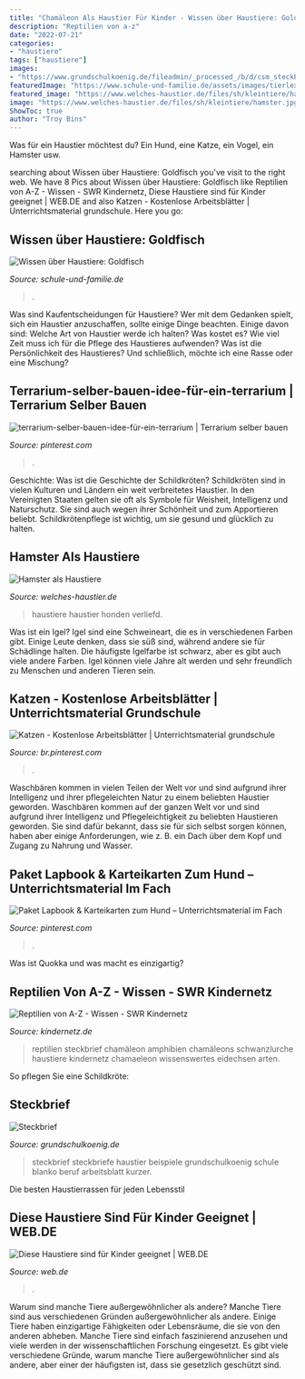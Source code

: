 ```yaml
---
title: "Chamäleon Als Haustier Für Kinder - Wissen über Haustiere: Goldfisch"
description: "Reptilien von a-z"
date: "2022-07-21"
categories:
- "haustiere"
tags: ["haustiere"]
images:
- "https://www.grundschulkoenig.de/fileadmin/_processed_/b/d/csm_steckbrief_haustier_blanko_128488eea9.jpg"
featuredImage: "https://www.schule-und-familie.de/assets/images/tierlexikon/_th7_goldfisch.jpg"
featured_image: "https://www.welches-haustier.de/files/sh/kleintiere/hamster.jpg"
image: "https://www.welches-haustier.de/files/sh/kleintiere/hamster.jpg"
ShowToc: true
author: "Troy Bins"
---
```



Was für ein Haustier möchtest du? Ein Hund, eine Katze, ein Vogel, ein Hamster usw.

	

		
searching about Wissen über Haustiere: Goldfisch you've visit to the right web. We have 8 Pics about Wissen über Haustiere: Goldfisch like Reptilien von A-Z - Wissen - SWR Kindernetz, Diese Haustiere sind für Kinder geeignet | WEB.DE and also Katzen - Kostenlose Arbeitsblätter | Unterrichtsmaterial grundschule. Here you go:
		
    
## Wissen über Haustiere: Goldfisch

<img loading=lazy src="https://www.schule-und-familie.de/assets/images/tierlexikon/_th7_goldfisch.jpg" onerror="this.onerror=null;this.src='https://tse2.mm.bing.net/th?id=OIP.iFUAbSYnn9i9_Px8PJKYcQHaE7&amp;pid=15.1';" alt="Wissen über Haustiere: Goldfisch">

_Source: schule-und-familie.de_

>. 

	

Was sind Kaufentscheidungen für Haustiere?
Wer mit dem Gedanken spielt, sich ein Haustier anzuschaffen, sollte einige Dinge beachten. Einige davon sind: Welche Art von Haustier werde ich halten? Was kostet es? Wie viel Zeit muss ich für die Pflege des Haustieres aufwenden? Was ist die Persönlichkeit des Haustieres? Und schließlich, möchte ich eine Rasse oder eine Mischung?

    
## Terrarium-selber-bauen-idee-für-ein-terrarium | Terrarium Selber Bauen

<img loading=lazy src="https://i.pinimg.com/736x/75/2d/3e/752d3e9951231c8708fa586408d56cf3.jpg" onerror="this.onerror=null;this.src='https://tse1.mm.bing.net/th?id=OIP.mEbHAdsBWakXquhFC_Z_4gHaJ3&amp;pid=15.1';" alt="terrarium-selber-bauen-idee-für-ein-terrarium | Terrarium selber bauen">

_Source: pinterest.com_

>. 

	

Geschichte: Was ist die Geschichte der Schildkröten?
Schildkröten sind in vielen Kulturen und Ländern ein weit verbreitetes Haustier. In den Vereinigten Staaten gelten sie oft als Symbole für Weisheit, Intelligenz und Naturschutz. Sie sind auch wegen ihrer Schönheit und zum Apportieren beliebt. Schildkrötenpflege ist wichtig, um sie gesund und glücklich zu halten.

    
## Hamster Als Haustiere

<img loading=lazy src="https://www.welches-haustier.de/files/sh/kleintiere/hamster.jpg" onerror="this.onerror=null;this.src='https://tse2.mm.bing.net/th?id=OIP._ZNBlrkCNsbrAAU8Tol2uwHaD2&amp;pid=15.1';" alt="Hamster als Haustiere">

_Source: welches-haustier.de_

>haustiere haustier honden verliefd. 

	

Was ist ein Igel?
Igel sind eine Schweineart, die es in verschiedenen Farben gibt. Einige Leute denken, dass sie süß sind, während andere sie für Schädlinge halten. Die häufigste Igelfarbe ist schwarz, aber es gibt auch viele andere Farben. Igel können viele Jahre alt werden und sehr freundlich zu Menschen und anderen Tieren sein.

    
## Katzen - Kostenlose Arbeitsblätter | Unterrichtsmaterial Grundschule

<img loading=lazy src="https://i.pinimg.com/736x/80/a6/da/80a6daa38a7e6d47ae23a2f5a1408eb6.jpg" onerror="this.onerror=null;this.src='https://tse3.mm.bing.net/th?id=OIP.cVMARgFBiHdDaPAz9SPOoAAAAA&amp;pid=15.1';" alt="Katzen - Kostenlose Arbeitsblätter | Unterrichtsmaterial grundschule">

_Source: br.pinterest.com_

>. 

	

Waschbären kommen in vielen Teilen der Welt vor und sind aufgrund ihrer Intelligenz und ihrer pflegeleichten Natur zu einem beliebten Haustier geworden.
Waschbären kommen auf der ganzen Welt vor und sind aufgrund ihrer Intelligenz und Pflegeleichtigkeit zu beliebten Haustieren geworden. Sie sind dafür bekannt, dass sie für sich selbst sorgen können, haben aber einige Anforderungen, wie z. B. ein Dach über dem Kopf und Zugang zu Nahrung und Wasser.

    
## Paket Lapbook &amp; Karteikarten Zum Hund – Unterrichtsmaterial Im Fach

<img loading=lazy src="https://i.pinimg.com/736x/67/57/d4/6757d42fa9a5f86f36cee828149e71ac.jpg" onerror="this.onerror=null;this.src='https://tse2.mm.bing.net/th?id=OIP.eOvLn3g1ZMTnzEVhvJqpIAHaHa&amp;pid=15.1';" alt="Paket Lapbook &amp; Karteikarten zum Hund – Unterrichtsmaterial im Fach">

_Source: pinterest.com_

>. 

	

Was ist Quokka und was macht es einzigartig?

    
## Reptilien Von A-Z - Wissen - SWR Kindernetz

<img loading=lazy src="https://www.kindernetz.de/wissen/tierlexikon/1606400916284,steckbrief-chamaeleon-102~_v-16x9@2dL_-6c42aff4e68b43c7868c3240d3ebfa29867457da.jpg" onerror="this.onerror=null;this.src='https://tse1.mm.bing.net/th?id=OIP.7HVCVqQlOmOgCuIqJX6IeQHaEK&amp;pid=15.1';" alt="Reptilien von A-Z - Wissen - SWR Kindernetz">

_Source: kindernetz.de_

>reptilien steckbrief chamäleon amphibien chamäleons schwanzlurche haustiere kindernetz chamaeleon wissenswertes eidechsen arten. 

	

So pflegen Sie eine Schildkröte:

    
## Steckbrief

<img loading=lazy src="https://www.grundschulkoenig.de/fileadmin/_processed_/b/d/csm_steckbrief_haustier_blanko_128488eea9.jpg" onerror="this.onerror=null;this.src='https://tse1.mm.bing.net/th?id=OIP.cduL-EipZquRQIGELnBMQgHaJ4&amp;pid=15.1';" alt="Steckbrief">

_Source: grundschulkoenig.de_

>steckbrief steckbriefe haustier beispiele grundschulkoenig schule blanko beruf arbeitsblatt kurzer. 

	

Die besten Haustierrassen für jeden Lebensstil

    
## Diese Haustiere Sind Für Kinder Geeignet | WEB.DE

<img loading=lazy src="https://i0.web.de/image/160/32379160,pd=2,f=opengraph/urlaub-haustier.jpg" onerror="this.onerror=null;this.src='https://tse4.mm.bing.net/th?id=OIP.TNqBmfTpAddSS0NctH38eQHaD4&amp;pid=15.1';" alt="Diese Haustiere sind für Kinder geeignet | WEB.DE">

_Source: web.de_

>. 

	

Warum sind manche Tiere außergewöhnlicher als andere?
Manche Tiere sind aus verschiedenen Gründen außergewöhnlicher als andere. Einige Tiere haben einzigartige Fähigkeiten oder Lebensräume, die sie von den anderen abheben. Manche Tiere sind einfach faszinierend anzusehen und viele werden in der wissenschaftlichen Forschung eingesetzt. Es gibt viele verschiedene Gründe, warum manche Tiere außergewöhnlicher sind als andere, aber einer der häufigsten ist, dass sie gesetzlich geschützt sind.

